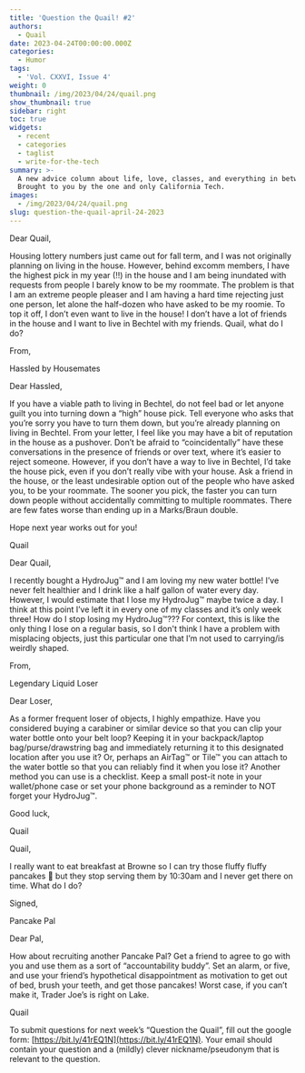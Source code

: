 ```yaml
---
title: 'Question the Quail! #2'
authors:
  - Quail
date: 2023-04-24T00:00:00.000Z
categories:
  - Humor
tags:
  - 'Vol. CXXVI, Issue 4'
weight: 0
thumbnail: /img/2023/04/24/quail.png
show_thumbnail: true
sidebar: right
toc: true
widgets:
  - recent
  - categories
  - taglist
  - write-for-the-tech
summary: >-
  A new advice column about life, love, classes, and everything in between!
  Brought to you by the one and only California Tech.
images:
  - /img/2023/04/24/quail.png
slug: question-the-quail-april-24-2023
---
```


Dear Quail,

Housing lottery numbers just came out for fall term, and I was not originally planning on living in the house. However, behind excomm members, I have the highest pick in my year (!!) in the house and I am being inundated with requests from people I barely know to be my roommate. The problem is that I am an extreme people pleaser and I am having a hard time rejecting just one person, let alone the half-dozen who have asked to be my roomie. To top it off, I don’t even want to live in the house! I don’t have a lot of friends in the house and I want to live in Bechtel with my friends. Quail, what do I do?

From,

Hassled by Housemates

Dear Hassled,

If you have a viable path to living in Bechtel, do not feel bad or let anyone guilt you into turning down a “high” house pick. Tell everyone who asks that you’re sorry you have to turn them down, but you’re already planning on living in Bechtel. From your letter, I feel like you may have a bit of reputation in the house as a pushover. Don’t be afraid to “coincidentally” have these conversations in the presence of friends or over text, where it’s easier to reject someone. However, if you don’t have a way to live in Bechtel, I’d take the house pick, even if you don’t really vibe with your house. Ask a friend in the house, or the least undesirable option out of the people who have asked you, to be your roommate. The sooner you pick, the faster you can turn down people without accidentally committing to multiple roommates. There are few fates worse than ending up in a Marks/Braun double.

Hope next year works out for you!

Quail

Dear Quail,

I recently bought a HydroJug™ and I am loving my new water bottle! I’ve never felt healthier and I drink like a half gallon of water every day. However, I would estimate that I lose my HydroJug™ maybe twice a day. I think at this point I’ve left it in every one of my classes and it’s only week three! How do I stop losing my HydroJug™??? For context, this is like the only thing I lose on a regular basis, so I don't think I have a problem with misplacing objects, just this particular one that I’m not used to carrying/is weirdly shaped.

From,

Legendary Liquid Loser

Dear Loser,

As a former frequent loser of objects, I highly empathize. Have you considered buying a carabiner or similar device so that you can clip your water bottle onto your belt loop? Keeping it in your backpack/laptop bag/purse/drawstring bag and immediately returning it to this designated location after you use it? Or, perhaps an AirTag™ or Tile™ you can attach to the water bottle so that you can reliably find it when you lose it? Another method you can use is a checklist. Keep a small post-it note in your wallet/phone case or set your phone background as a reminder to NOT forget your HydroJug™.

Good luck,

Quail

Quail,

I really want to eat breakfast at Browne so I can try those fluffy fluffy pancakes 🥞 but they stop serving them by 10:30am and I never get there on time. What do I do?

Signed,

Pancake Pal

Dear Pal,

How about recruiting another Pancake Pal? Get a friend to agree to go with you and use them as a sort of “accountability buddy”. Set an alarm, or five, and use your friend’s hypothetical disappointment as motivation to get out of bed, brush your teeth, and get those pancakes! Worst case, if you can’t make it, Trader Joe’s is right on Lake.

Quail

To submit questions for next week’s “Question the Quail”, fill out the google form: [https://bit.ly/41rEQ1N](https://bit.ly/41rEQ1N). Your email should contain your question and a (mildly) clever nickname/pseudonym that is relevant to the question.
